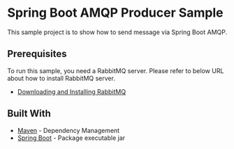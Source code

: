 # Spring Boot AMQP Producer Sample

This sample project is to show how to send message via Spring Boot AMQP.

## Prerequisites

To run this sample, you need a RabbitMQ server. Please refer to below URL about how to install RabbitMQ server.
* [Downloading and Installing RabbitMQ](https://www.rabbitmq.com/download.html)

## Built With
* [Maven](https://maven.apache.org) - Dependency Management
* [Spring Boot](https://projects.spring.io/spring-boot) - Package executable jar
